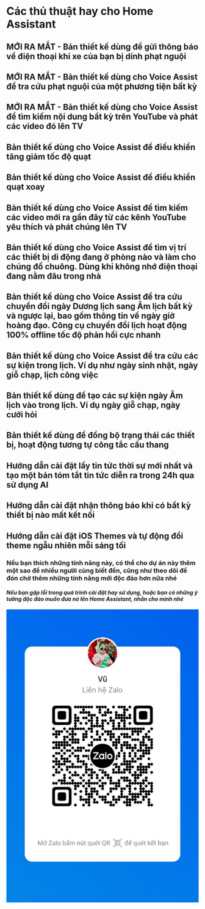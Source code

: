 # Các thủ thuật hay cho Home Assistant

## MỚI RA MẮT - Bản thiết kế dùng để gửi thông báo về điện thoại khi xe của bạn bị dính phạt nguội

## MỚI RA MẮT - Bản thiết kế dùng cho Voice Assist để tra cứu phạt nguội của một phương tiện bất kỳ

## MỚI RA MẮT - Bản thiết kế dùng cho Voice Assist để tìm kiếm nội dung bất kỳ trên YouTube và phát các video đó lên TV

## Bản thiết kế dùng cho Voice Assist để điều khiển tăng giảm tốc độ quạt

## Bản thiết kế dùng cho Voice Assist để điều khiển quạt xoay

## Bản thiết kế dùng cho Voice Assist để tìm kiếm các video mới ra gần đây từ các kênh YouTube yêu thích và phát chúng lên TV

## Bản thiết kế dùng cho Voice Assist để tìm vị trí các thiết bị di động đang ở phòng nào và làm cho chúng đổ chuông. Dùng khi không nhớ điện thoại đang nằm đâu trong nhà

## Bản thiết kế dùng cho Voice Assist để tra cứu chuyển đổi ngày Dương lịch sang Âm lịch bất kỳ và ngược lại, bao gồm thông tin về ngày giờ hoàng đạo. Công cụ chuyển đổi lịch hoạt động 100% offline tốc độ phản hồi cực nhanh

## Bản thiết kế dùng cho Voice Assist để tra cứu các sự kiện trong lịch. Ví dụ như ngày sinh nhật, ngày giỗ chạp, lịch công việc

## Bản thiết kế dùng để tạo các sự kiện ngày Âm lịch vào trong lịch. Ví dụ ngày giỗ chạp, ngày cưới hỏi

## Bản thiết kế dùng để đồng bộ trạng thái các thiết bị, hoạt động tương tự công tắc cầu thang

## Hướng dẫn cài đặt lấy tin tức thời sự mới nhất và tạo một bản tóm tắt tin tức diễn ra trong 24h qua sử dụng AI

## Hướng dẫn cài đặt nhận thông báo khi có bất kỳ thiết bị nào mất kết nối

## Hướng dẫn cài đặt iOS Themes và tự động đổi theme ngẫu nhiên mỗi sáng tối

### **Nếu bạn thích những tính năng này, có thể cho dự án này thêm một sao để nhiều người cùng biết đến, cũng như theo dõi để đón chờ thêm những tính năng mới độc đáo hơn nữa nhé**

#### ***Nếu bạn gặp lỗi trong quá trình cài đặt hay sử dụng, hoặc bạn có những ý tưởng độc đáo muốn đưa nó lên Home Assistant, nhắn cho mình nhé***

![image](images/zl.jpg)

